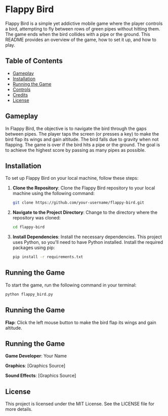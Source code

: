 # Flappy Bird

Flappy Bird is a simple yet addictive mobile game where the player controls a bird, attempting to fly between rows of green pipes without hitting them. The game ends when the bird collides with a pipe or the ground. This README provides an overview of the game, how to set it up, and how to play.

## Table of Contents

- [Gameplay](#gameplay)
- [Installation](#installation)
- [Running the Game](#running-the-game)
- [Controls](#controls)
- [Credits](#credits)
- [License](#license)

## Gameplay

In Flappy Bird, the objective is to navigate the bird through the gaps between pipes. The player taps the screen (or presses a key) to make the bird flap its wings and gain altitude. The bird falls due to gravity when not flapping. The game is over if the bird hits a pipe or the ground. The goal is to achieve the highest score by passing as many pipes as possible.

## Installation

To set up Flappy Bird on your local machine, follow these steps:

1. **Clone the Repository**: Clone the Flappy Bird repository to your local machine using the following command:
   ```bash
   git clone https://github.com/your-username/flappy-bird.git
   ```

2. **Navigate to the Project Directory**: Change to the directory where the repository was cloned:
   ```bash
   cd flappy-bird
   ```

3. **Install Dependencies**: Install the necessary dependencies. This project uses Python, so you'll need to have Python installed. Install the required packages using pip:
   ```bash
   pip install -r requirements.txt
   ```

## Running the Game

To start the game, run the following command in your terminal:
   ```bash
   python flappy_bird.py
   ```

## Running the Game

**Flap**: Click the left mouse button to make the bird flap its wings and gain altitude.

## Running the Game

**Game Developer**: Your Name 

**Graphics**: [Graphics Source] 

**Sound Effects**: [Graphics Source] 

## License

This project is licensed under the MIT License. See the LICENSE file for more details.